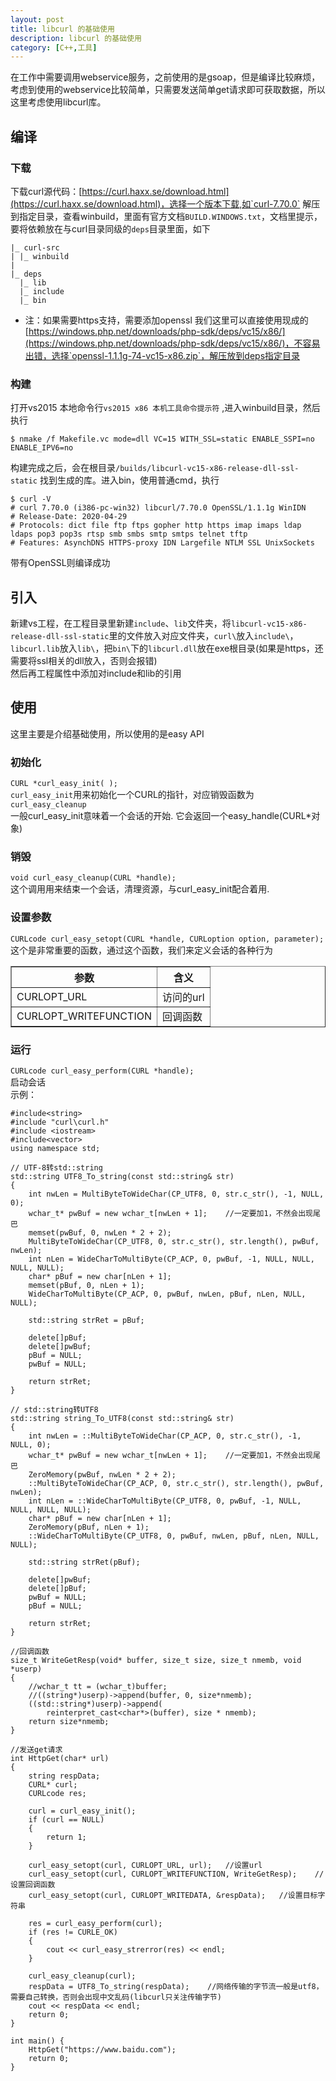 ```yaml
---
layout: post
title: libcurl 的基础使用
description: libcurl 的基础使用
category: [C++,工具]
---
```

在工作中需要调用webservice服务，之前使用的是gsoap，但是编译比较麻烦，考虑到使用的webservice比较简单，只需要发送简单get请求即可获取数据，所以这里考虑使用libcurl库。
## 编译
### 下载
下载curl源代码：[https://curl.haxx.se/download.html](https://curl.haxx.se/download.html)，选择一个版本下载,如`curl-7.70.0`
解压到指定目录，查看winbuild，里面有官方文档`BUILD.WINDOWS.txt`，文档里提示，要将依赖放在与curl目录同级的`deps`目录里面，如下  
```
|_ curl-src  
| |_ winbuild  
|  
|_ deps  
  |_ lib  
  |_ include  
  |_ bin
```
* 注：如果需要https支持，需要添加openssl
我们这里可以直接使用现成的[https://windows.php.net/downloads/php-sdk/deps/vc15/x86/](https://windows.php.net/downloads/php-sdk/deps/vc15/x86/)，不容易出错，选择`openssl-1.1.1g-74-vc15-x86.zip`，解压放到deps指定目录  

### 构建
打开vs2015 本地命令行`vs2015 x86 本机工具命令提示符` ,进入winbuild目录，然后执行  
```
$ nmake /f Makefile.vc mode=dll VC=15 WITH_SSL=static ENABLE_SSPI=no ENABLE_IPV6=no
```
构建完成之后，会在根目录`/builds/libcurl-vc15-x86-release-dll-ssl-static` 找到生成的库。进入bin，使用普通cmd，执行
```
$ curl -V
# curl 7.70.0 (i386-pc-win32) libcurl/7.70.0 OpenSSL/1.1.1g WinIDN
# Release-Date: 2020-04-29
# Protocols: dict file ftp ftps gopher http https imap imaps ldap ldaps pop3 pop3s rtsp smb smbs smtp smtps telnet tftp
# Features: AsynchDNS HTTPS-proxy IDN Largefile NTLM SSL UnixSockets
```
带有OpenSSL则编译成功  

## 引入
新建vs工程，在工程目录里新建`include`、`lib`文件夹，将`libcurl-vc15-x86-release-dll-ssl-static`里的文件放入对应文件夹，`curl\`放入`include\`，`libcurl.lib`放入`lib\`，把`bin\`下的`libcurl.dll`放在exe根目录(如果是https，还需要将ssl相关的dll放入，否则会报错)  
然后再工程属性中添加对include和lib的引用  
## 使用
这里主要是介绍基础使用，所以使用的是easy API
### 初始化
`CURL *curl_easy_init( );`  
`curl_easy_init`用来初始化一个CURL的指针，对应销毁函数为`curl_easy_cleanup`  
一般curl_easy_init意味着一个会话的开始. 它会返回一个easy_handle(CURL*对象)  
### 销毁
`void curl_easy_cleanup(CURL *handle);`  
这个调用用来结束一个会话，清理资源，与curl_easy_init配合着用.   
### 设置参数
`CURLcode curl_easy_setopt(CURL *handle, CURLoption option, parameter);`
这个是非常重要的函数，通过这个函数，我们来定义会话的各种行为  
<table border="1">
  <tr>
    <th>参数</th>
    <th>含义</th>
  </tr>
  <tr>
    <td>CURLOPT_URL</td>
    <td>访问的url</td>
  </tr>
  <tr>
    <td>CURLOPT_WRITEFUNCTION</td>
    <td>回调函数</td>
  </tr>
</table>  

### 运行
`CURLcode curl_easy_perform(CURL *handle);`  
启动会话  
示例：
```
#include<string>
#include "curl\curl.h"
#include <iostream>
#include<vector>
using namespace std;

// UTF-8转std::string
std::string UTF8_To_string(const std::string& str)
{
	int nwLen = MultiByteToWideChar(CP_UTF8, 0, str.c_str(), -1, NULL, 0);
	wchar_t* pwBuf = new wchar_t[nwLen + 1];    //一定要加1，不然会出现尾巴 
	memset(pwBuf, 0, nwLen * 2 + 2);
	MultiByteToWideChar(CP_UTF8, 0, str.c_str(), str.length(), pwBuf, nwLen);
	int nLen = WideCharToMultiByte(CP_ACP, 0, pwBuf, -1, NULL, NULL, NULL, NULL);
	char* pBuf = new char[nLen + 1];
	memset(pBuf, 0, nLen + 1);
	WideCharToMultiByte(CP_ACP, 0, pwBuf, nwLen, pBuf, nLen, NULL, NULL);

	std::string strRet = pBuf;

	delete[]pBuf;
	delete[]pwBuf;
	pBuf = NULL;
	pwBuf = NULL;

	return strRet;
}

// std::string转UTF8
std::string string_To_UTF8(const std::string& str)
{
	int nwLen = ::MultiByteToWideChar(CP_ACP, 0, str.c_str(), -1, NULL, 0);
	wchar_t* pwBuf = new wchar_t[nwLen + 1];    //一定要加1，不然会出现尾巴 
	ZeroMemory(pwBuf, nwLen * 2 + 2);
	::MultiByteToWideChar(CP_ACP, 0, str.c_str(), str.length(), pwBuf, nwLen);
	int nLen = ::WideCharToMultiByte(CP_UTF8, 0, pwBuf, -1, NULL, NULL, NULL, NULL);
	char* pBuf = new char[nLen + 1];
	ZeroMemory(pBuf, nLen + 1);
	::WideCharToMultiByte(CP_UTF8, 0, pwBuf, nwLen, pBuf, nLen, NULL, NULL);

	std::string strRet(pBuf);

	delete[]pwBuf;
	delete[]pBuf;
	pwBuf = NULL;
	pBuf = NULL;

	return strRet;
}

//回调函数
size_t WriteGetResp(void* buffer, size_t size, size_t nmemb, void *userp)
{
	//wchar_t tt = (wchar_t)buffer;
	//((string*)userp)->append(buffer, 0, size*nmemb);
	((std::string*)userp)->append(
		reinterpret_cast<char*>(buffer), size * nmemb);
	return size*nmemb;
}

//发送get请求
int HttpGet(char* url)
{
	string respData;
	CURL* curl;
	CURLcode res;

	curl = curl_easy_init();
	if (curl == NULL)
	{
		return 1;
	}
	
	curl_easy_setopt(curl, CURLOPT_URL, url);   //设置url
	curl_easy_setopt(curl, CURLOPT_WRITEFUNCTION, WriteGetResp);    //设置回调函数
	curl_easy_setopt(curl, CURLOPT_WRITEDATA, &respData);   //设置目标字符串

	res = curl_easy_perform(curl);
	if (res != CURLE_OK)
	{
		cout << curl_easy_strerror(res) << endl;
	}

	curl_easy_cleanup(curl);
	respData = UTF8_To_string(respData);    //网络传输的字节流一般是utf8，需要自己转换，否则会出现中文乱码(libcurl只关注传输字节)
	cout << respData << endl;
	return 0;
}

int main() {
	HttpGet("https://www.baidu.com");
	return 0;
}
```